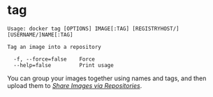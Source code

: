 <!--[metadata]>
+++
title = "tag"
description = "The tag command description and usage"
keywords = ["tag, name, image"]
[menu.main]
parent = "smn_cli"
weight=1
+++
<![end-metadata]-->

# tag

    Usage: docker tag [OPTIONS] IMAGE[:TAG] [REGISTRYHOST/][USERNAME/]NAME[:TAG]

    Tag an image into a repository

      -f, --force=false    Force
      --help=false         Print usage

You can group your images together using names and tags, and then upload them
to [*Share Images via Repositories*](/userguide/dockerrepos/#contributing-to-docker-hub).
